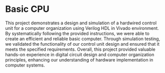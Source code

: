 # Basic CPU 
This project demonstrates a design and simulation of a hardwired control unit for a computer organization using Verilog HDL in Vivado environment. By systematically following the provided instructions, we were able to create an efficient and reliable basic computer.
Through simulation testing, we validated the functionality of our control unit design and ensured that it meets the specified requirements.
Overall, this project provided valuable hands-on experience in digital circuit design and computer organization principles, enhancing our understanding of hardware implementation in computer systems.
